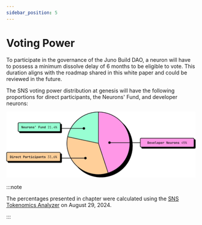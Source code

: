 ```yaml
---
sidebar_position: 5
---
```


# Voting Power

To participate in the governance of the Juno Build DAO, a neuron will have to possess a minimum dissolve delay of 6 months to be eligible to vote. This duration aligns with the roadmap shared in this white paper and could be reviewed in the future.

The SNS voting power distribution at genesis will have the following proportions for direct participants, the Neurons' Fund, and developer neurons:

![A pie chart representing the voting power](../../img/voting-power.webp)

:::note

The percentages presented in chapter were calculated using the [SNS Tokenomics Analyzer](https://dashboard.internetcomputer.org/sns/tokenomics) on August 29, 2024.

:::
